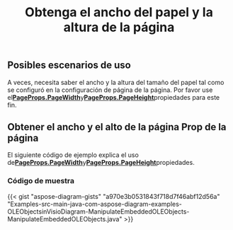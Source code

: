 ﻿---
title: Obtenga el ancho del papel y la altura de la página
type: docs
weight: 50
url: /es/java/get-paper-width-and-height-of-page/
description: Esta sección explica cómo obtener el tamaño de papel de la página visio con Aspose.Diagram.
---
## **Posibles escenarios de uso**

A veces, necesita saber el ancho y la altura del tamaño del papel tal como se configuró en la configuración de página de la página. Por favor use el[**PageProps.PageWidth**](https://reference.aspose.com/diagram/java/com.aspose.diagram/pageprops#PageWidth)y[**PageProps.PageHeight**](https://reference.aspose.com/diagram/java/com.aspose.diagram/pageprops#PageHeight)propiedades para este fin.

## **Obtener el ancho y el alto de la página Prop de la página**

 El siguiente código de ejemplo explica el uso de[**PageProps.PageWidth**](https://reference.aspose.com/diagram/java/com.aspose.diagram/pageprops#PageWidth)y[**PageProps.PageHeight**](https://reference.aspose.com/diagram/java/com.aspose.diagram/pageprops#PageHeight)propiedades.

### **Código de muestra**

{{< gist "aspose-diagram-gists" "a970e3b0531843f718d7f46abf12d56a" "Examples-src-main-java-com-aspose-diagram-examples-OLEObjectsinVisioDiagram-ManipulateEmbeddedOLEObjects-ManipulateEmbeddedOLEObjects.java" >}}
